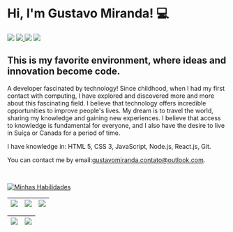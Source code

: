 <h1> Hi, I'm Gustavo Miranda! 💻</h1>

<div> 
     <a href="https://instagram.com/mirandagustavo__?igshid=MzRlODBiNWFlZA==" target="_blank"><img src="https://img.shields.io/badge/-Instagram-%23E4405F?style=for-the-badge&logo=instagram&logoColor=white" target="_blank"></a> 
     <a href = "mailto:gustavomiranda.contato@gmail.com"><img src="https://img.shields.io/badge/Gmail-D14836?style=for-the-badge&logo=gmail&logoColor=white" target="_blank"</a>
     <a href="https://www.linkedin.com/mwlite/in/gustavo-miranda-b87a73276" target="_blank"><img src="https://img.shields.io/badge/-LinkedIn-%230077B5?style=for-the-badge&logo=linkedin&logoColor=white" target="_blank"></a>
     <a href="https://wa.me/+5548996899870" target="_blank"><img src="https://img.shields.io/badge/WhatsApp-25D366?style=for-the-badge&logo=whatsapp&logoColor=white" target="_blank"></a>
 </div>
<h2 align="left">
This is my favorite environment, where ideas and innovation become code.
</h2>
<p>A developer fascinated by technology! Since childhood, when I had my first contact with computing, I have explored and discovered more and more about this fascinating field. I believe that technology offers incredible opportunities to improve people's lives. My dream is to travel the world, sharing my knowledge and gaining new experiences. I believe that access to knowledge is fundamental for everyone, and I also have the desire to live in Suíça or Canada for a period of time.</p>

<p>I have knowledge in: HTML 5, CSS 3, JavaScript, Node.js, React.js, Git.</p>
<p>You can contact me by email:<a href="mailto:gustavomiranda.contato@outlook.com">gustavomiranda.contato@outlook.com</a>.</p> 
<br>

<div align="left">
 
[![Minhas Habilidades](https://skillicons.dev/icons?i=html,css,js,nodejs,react,git,figma,vscode
)](https://skillicons.dev)

  </div>
  
  | ![](http://github-profile-summary-cards.vercel.app/api/cards/stats?username=GustavoMiranda01&theme=nord_dark) | ![](http://github-profile-summary-cards.vercel.app/api/cards/repos-per-language?username=GustavoMiranda01&hide=Html&theme=nord_dark) | ![](http://github-profile-summary-cards.vercel.app/api/cards/most-commit-language?username=GustavoMiranda01&theme=nord_dark) |
| :-: | :-: | :-: |

| ![](http://github-profile-summary-cards.vercel.app/api/cards/profile-details?username=GustavoMiranda01&theme=nord_dark) | ![](https://github-readme-streak-stats.herokuapp.com/?user=GustavoMiranda01&hide_border=true&date_format=M%20j%5B%2C%20Y%5D&background=2D3742&stroke=2D3742&ring=6bbbca&fire=6bbbca&currStreakNum=fff&sideNums=6bbbca&currStreakLabel=6bbbca&sideLabels=fff&dates=fff) |
| :-: | :-: |
